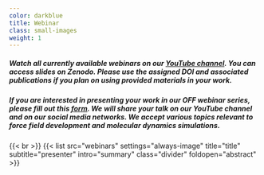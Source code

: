```yaml
---
color: darkblue
title: Webinar
class: small-images
weight: 1
---
```


##### Watch all currently available webinars on our [YouTube channel](https://www.youtube.com/playlist?list=PLYW6oF6nr8Ns6IV5rFZ47FdrZLpso9qtX). You can access slides on Zenodo. Please use the assigned DOI and associated publications if you plan on using provided materials in your work.


##### If you are interested in presenting your work in our OFF webinar series, please fill out this [form](https://forms.gle/tbeZ2oyFGBoK3jZ76). We will share your talk on our YouTube channel and on our social media networks. We accept various topics relevant to force field development and molecular dynamics simulations.
{{< br >}}
{{< list src="webinars" settings="always-image" title="title" subtitle="presenter" intro="summary" class="divider" foldopen="abstract" >}}
